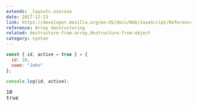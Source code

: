 ```yaml
---
extends: _layouts.usecase
date: 2017-12-23
link: https://developer.mozilla.org/en-US/docs/Web/JavaScript/Reference/Operators/Destructuring_assignment#Array_destructuring
reference: Array destructuring
related: destructure-from-array,destructure-from-object
category: syntax
---
```


```javascript
const { id, active = true } = {
  id: 10,
  name: "John"
};

console.log(id, active);
```

<pre class="output">
10
true
</pre>
